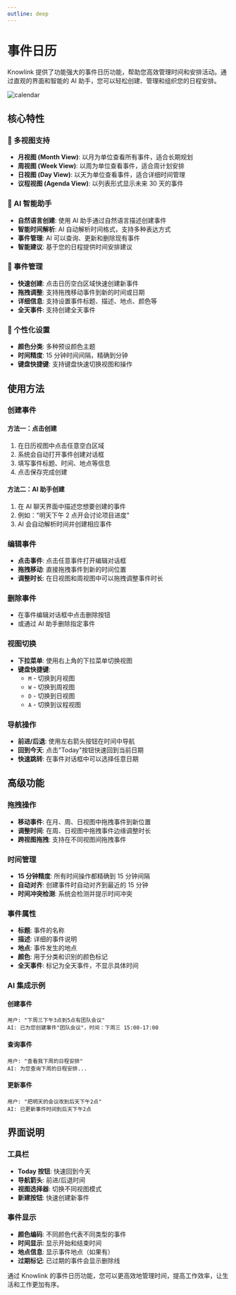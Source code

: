 ```yaml
---
outline: deep
---
```


# 事件日历

Knowlink 提供了功能强大的事件日历功能，帮助您高效管理时间和安排活动。通过直观的界面和智能的 AI 助手，您可以轻松创建、管理和组织您的日程安排。

![calendar](/calendar.png)

## 核心特性

### 📅 多视图支持

- **月视图 (Month View)**: 以月为单位查看所有事件，适合长期规划
- **周视图 (Week View)**: 以周为单位查看事件，适合周计划安排
- **日视图 (Day View)**: 以天为单位查看事件，适合详细时间管理
- **议程视图 (Agenda View)**: 以列表形式显示未来 30 天的事件

### 🤖 AI 智能助手

- **自然语言创建**: 使用 AI 助手通过自然语言描述创建事件
- **智能时间解析**: AI 自动解析时间格式，支持多种表达方式
- **事件管理**: AI 可以查询、更新和删除现有事件
- **智能建议**: 基于您的日程提供时间安排建议

### 🎯 事件管理

- **快速创建**: 点击日历空白区域快速创建新事件
- **拖拽调整**: 支持拖拽移动事件到新的时间或日期
- **详细信息**: 支持设置事件标题、描述、地点、颜色等
- **全天事件**: 支持创建全天事件

### 🎨 个性化设置

- **颜色分类**: 多种预设颜色主题
- **时间精度**: 15 分钟时间间隔，精确到分钟
- **键盘快捷键**: 支持键盘快速切换视图和操作

## 使用方法

### 创建事件

#### 方法一：点击创建

1. 在日历视图中点击任意空白区域
2. 系统会自动打开事件创建对话框
3. 填写事件标题、时间、地点等信息
4. 点击保存完成创建

#### 方法二：AI 助手创建

1. 在 AI 聊天界面中描述您想要创建的事件
2. 例如："明天下午 2 点开会讨论项目进度"
3. AI 会自动解析时间并创建相应事件

### 编辑事件

- **点击事件**: 点击任意事件打开编辑对话框
- **拖拽移动**: 直接拖拽事件到新的时间位置
- **调整时长**: 在日视图和周视图中可以拖拽调整事件时长

### 删除事件

- 在事件编辑对话框中点击删除按钮
- 或通过 AI 助手删除指定事件

### 视图切换

- **下拉菜单**: 使用右上角的下拉菜单切换视图
- **键盘快捷键**:
  - `M` - 切换到月视图
  - `W` - 切换到周视图
  - `D` - 切换到日视图
  - `A` - 切换到议程视图

### 导航操作

- **前进/后退**: 使用左右箭头按钮在时间中导航
- **回到今天**: 点击"Today"按钮快速回到当前日期
- **快速跳转**: 在事件对话框中可以选择任意日期

## 高级功能

### 拖拽操作

- **移动事件**: 在月、周、日视图中拖拽事件到新位置
- **调整时间**: 在周、日视图中拖拽事件边缘调整时长
- **跨视图拖拽**: 支持在不同视图间拖拽事件

### 时间管理

- **15 分钟精度**: 所有时间操作都精确到 15 分钟间隔
- **自动对齐**: 创建事件时自动对齐到最近的 15 分钟
- **时间冲突检测**: 系统会检测并提示时间冲突

### 事件属性

- **标题**: 事件的名称
- **描述**: 详细的事件说明
- **地点**: 事件发生的地点
- **颜色**: 用于分类和识别的颜色标记
- **全天事件**: 标记为全天事件，不显示具体时间

### AI 集成示例

#### 创建事件

```
用户: "下周三下午3点到5点有团队会议"
AI: 已为您创建事件"团队会议"，时间：下周三 15:00-17:00
```

#### 查询事件

```
用户: "查看我下周的日程安排"
AI: 为您查询下周的日程安排...
```

#### 更新事件

```
用户: "把明天的会议改到后天下午2点"
AI: 已更新事件时间到后天下午2点
```

## 界面说明

### 工具栏

- **Today 按钮**: 快速回到今天
- **导航箭头**: 前进/后退时间
- **视图选择器**: 切换不同视图模式
- **新建按钮**: 快速创建新事件

### 事件显示

- **颜色编码**: 不同颜色代表不同类型的事件
- **时间显示**: 显示开始和结束时间
- **地点信息**: 显示事件地点（如果有）
- **过期标记**: 已过期的事件会显示删除线

通过 Knowlink 的事件日历功能，您可以更高效地管理时间，提高工作效率，让生活和工作更加有序。
